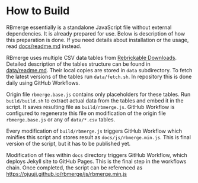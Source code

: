 # How to Build

RBmerge essentially is a standalone JavaScript file without external dependencies. It is already prepared for use. Below is description of how this preparation is done. If you need details about installation or the usage, read [docs/readme.md](docs/readme.md) instead.

RBmerge uses multiple CSV data tables from [Rebrickable Downloads](https://rebrickable.com/downloads/). Detailed description of the tables structure can be found in [data/readme.md](data/readme.md). Their local copies are stored in `data` subdirectory. To fetch the latest versions of the tables run `data/fetch.sh`. In repository this is done daily using GitHub Workflows.

Origin file `rbmerge.base.js` contains only placeholders for these tables. Run `build/build.sh` to extract actual data from the tables and embed it in the script. It saves resulting file as `build/rbmerge.js`. GitHub Workflow is configured to regenerate this file on modification of the origin file `rbmerge.base.js` or any of `data/*.csv` tables.

Every modification of `build/rbmerge.js` triggers GitHub Workflow which minifies this script and stores result as `docs/js/rbmerge.min.js`. This is final version of the script, but it has to be published yet.

Modification of files within `docs` directory triggers GitHub Workflow, which deploys Jekyll site to GitHub Pages. This is the final step in the workflows chain. Once completed, the script can be referenced as https://ojuuji.github.io/rbmerge/js/rbmerge.min.js

